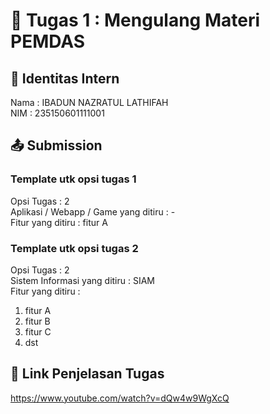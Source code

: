 # 📁 Tugas 1 : Mengulang Materi PEMDAS

## 👤 Identitas Intern
Nama : IBADUN NAZRATUL LATHIFAH             
NIM  : 235150601111001

## 📤 Submission

### Template utk opsi tugas 1
Opsi Tugas : 2        
Aplikasi / Webapp / Game yang ditiru : -     
Fitur yang ditiru : fitur A     

### Template utk opsi tugas 2
Opsi Tugas : 2            
Sistem Informasi yang ditiru : SIAM              
Fitur yang ditiru :                   
1. fitur A
2. fitur B
3. fitur C 
4. dst

## 🔗 Link Penjelasan Tugas

https://www.youtube.com/watch?v=dQw4w9WgXcQ

